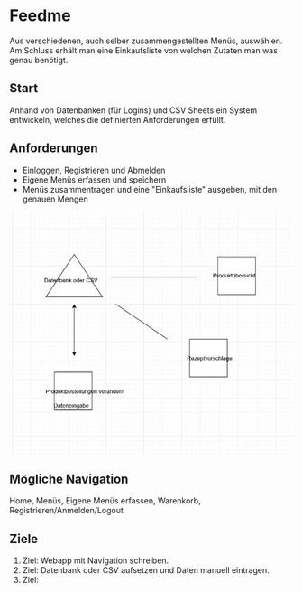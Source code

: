 # Feedme

Aus verschiedenen, auch selber zusammengestellten Menüs, auswählen. Am Schluss erhält man eine Einkaufsliste von welchen Zutaten man was genau benötigt.

## Start

Anhand von Datenbanken (für Logins) und CSV Sheets ein System entwickeln, welches die definierten Anforderungen erfüllt.

## Anforderungen

- Einloggen, Registrieren und Abmelden
- Eigene Menüs erfassen und speichern
- Menüs zusammentragen und eine "Einkaufsliste" ausgeben, mit den genauen Mengen

![alt text](https://github.com/Dodorus/PROG2/blob/master/pages.png)

## Mögliche Navigation

Home, Menüs, Eigene Menüs erfassen, Warenkorb, Registrieren/Anmelden/Logout

## Ziele

1. Ziel: Webapp mit Navigation schreiben.
2. Ziel: Datenbank oder CSV aufsetzen und Daten manuell eintragen.
3. Ziel: 